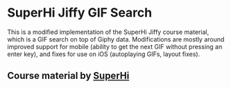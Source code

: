 SuperHi Jiffy GIF Search
========================

This is a modified implementation of the SuperHi Jiffy course material, which is a GIF search on top of Giphy data. Modifications are mostly around improved support for mobile (ability to get the next GIF without pressing an enter key), and fixes for use on iOS (autoplaying GIFs, layout fixes).

Course material by [SuperHi](http://superhi.com/)
-------------------